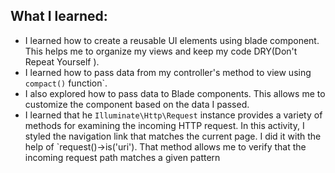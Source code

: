 ## What I learned:
- I learned how to create a reusable UI elements using blade component. This helps me to organize my views and keep my code DRY(Don't Repeat Yourself ).
- I learned how to pass data from my controller's method to view using `compact()` function`.
- I also explored how to pass data to Blade components. This allows me to customize the component based on the data I passed.
- I learned that he `Illuminate\Http\Request` instance provides a variety of methods for examining the incoming HTTP request. In this activity, I styled the navigation link that matches the current page. I did it with the help of `request()->is('uri'). That method allows me to verify that the incoming request path matches a given pattern
